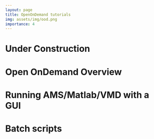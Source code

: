 ```yaml
---
layout: page
title: OpenOnDemand tutorials
img: assets/img/ood.png
importance: 4
---
```


# Under Construction

# Open OnDemand Overview

# Running AMS/Matlab/VMD with a GUI

# Batch scripts